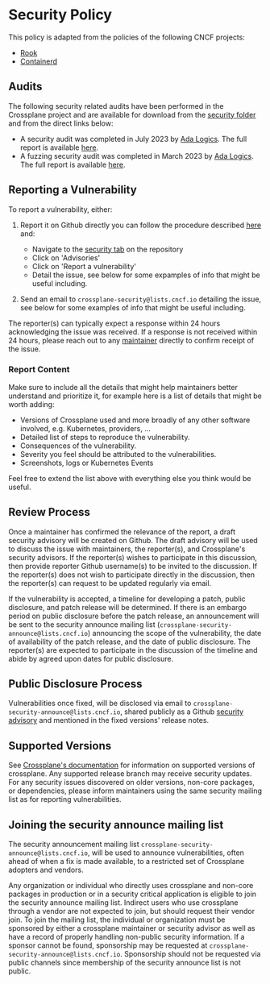 # Security Policy

This policy is adapted from the policies of the following CNCF projects:

* [Rook](https://github.com/rook/rook)
* [Containerd](https://github.com/containerd/project)

## Audits

The following security related audits have been performed in the Crossplane
project and are available for download from the [security folder](./security)
and from the direct links below:

* A security audit was completed in July 2023 by [Ada
  Logics](https://adalogics.com/). The full report is available
  [here](./security/ADA-security-audit-23.pdf).
* A fuzzing security audit was completed in March 2023 by [Ada
  Logics](https://adalogics.com/). The full report is available
  [here](./security/ADA-fuzzing-audit-22.pdf).

## Reporting a Vulnerability

To report a vulnerability, either:

1. Report it on Github directly you can follow the procedure described
   [here](https://docs.github.com/en/code-security/security-advisories/guidance-on-reporting-and-writing/privately-reporting-a-security-vulnerability)
   and:

    - Navigate to the [security tab](https://github.com/crossplane/crossplane/security) on the repository
    - Click on 'Advisories'
    - Click on 'Report a vulnerability'
    - Detail the issue, see below for some expamples of info that might be
      useful including.

2. Send an email to `crossplane-security@lists.cncf.io` detailing the issue,
   see below for some examples of info that might be useful including.

The reporter(s) can typically expect a response within 24 hours acknowledging
the issue was received. If a response is not received within 24 hours, please
reach out to any
[maintainer](https://github.com/crossplane/crossplane/blob/master/OWNERS.md#maintainers)
directly to confirm receipt of the issue.

### Report Content

Make sure to include all the details that might help maintainers better
understand and prioritize it, for example here is a list of details that might be
worth adding:

- Versions of Crossplane used and more broadly of any other software involved,
  e.g. Kubernetes, providers, ...
- Detailed list of steps to reproduce the vulnerability.
- Consequences of the vulnerability.
- Severity you feel should be attributed to the vulnerabilities.
- Screenshots, logs or Kubernetes Events

Feel free to extend the list above with everything else you think would be
useful.

## Review Process

Once a maintainer has confirmed the relevance of the report, a draft security
advisory will be created on Github. The draft advisory will be used to discuss
the issue with maintainers, the reporter(s), and Crossplane's security advisors.
If the reporter(s) wishes to participate in this discussion, then provide
reporter Github username(s) to be invited to the discussion. If the reporter(s)
does not wish to participate directly in the discussion, then the reporter(s)
can request to be updated regularly via email.

If the vulnerability is accepted, a timeline for developing a patch, public
disclosure, and patch release will be determined. If there is an embargo period
on public disclosure before the patch release, an announcement will be sent to
the security announce mailing list (`crossplane-security-announce@lists.cncf.io`)
announcing the scope of the vulnerability, the date of availability of the
patch release, and the date of public disclosure. The reporter(s) are expected
to participate in the discussion of the timeline and abide by agreed upon dates
for public disclosure.

## Public Disclosure Process

Vulnerabilities once fixed, will be disclosed via email to
`crossplane-security-announce@lists.cncf.io`, shared publicly as a Github [security
advisory](https://docs.github.com/en/code-security/security-advisories/repository-security-advisories/about-repository-security-advisories)
and mentioned in the fixed versions' release notes.

## Supported Versions

See [Crossplane's documentation](https://docs.crossplane.io/latest/learn/release-cycle/)
for information on supported versions of crossplane. Any supported
release branch may receive security updates. For any security issues discovered
on older versions, non-core packages, or dependencies, please inform maintainers
using the same security mailing list as for reporting vulnerabilities.

## Joining the security announce mailing list

The security announcement mailing list
`crossplane-security-announce@lists.cncf.io`, will be used to announce
vulnerabilities, often ahead of when a fix is made available, to a restricted
set of Crossplane adopters and vendors.

Any organization or individual who directly uses crossplane and non-core
packages in production or in a security critical application is eligible to
join the security announce mailing list. Indirect users who use crossplane
through a vendor are not expected to join, but should request their vendor
join. To join the mailing list, the individual or organization must be
sponsored by either a crossplane maintainer or security advisor as well as have
a record of properly handling non-public security information. If a sponsor
cannot be found, sponsorship may be requested at
`crossplane-security-announce@lists.cncf.io`. Sponsorship should not be
requested via public channels since membership of the security announce list is
not public.
